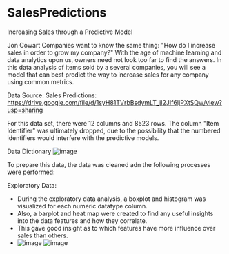 # SalesPredictions
Increasing Sales through a Predictive Model

Jon Cowart
Companies want to know the same thing: "How do I increase sales in order to grow my company?" With the age of machine learning and data analytics upon us, owners need not look too far to find the answers. In this data analysis of items sold by a several companies, you will see a model that can best predict the way to increase sales for any company using common metrics.

Data Source:
Sales Predictions: https://drive.google.com/file/d/1syH81TVrbBsdymLT_jl2JIf6IjPXtSQw/view?usp=sharing

For this data set, there were 12 columns and 8523 rows. The column "Item Identifier" was ultimately dropped, due to the possibility that the numbered identifiers would interfere with the predictive models.

Data Dictionary
![image](https://user-images.githubusercontent.com/97577565/225773107-0cf6e115-baa5-4e90-aaeb-b2a7d2e986cb.png)


To prepare this data, the data was cleaned adn the following processes were performed:

Exploratory Data:


*   During the exploratory data analysis, a boxplot and histogram was visualized for each numeric datatype column.
*   Also, a barplot and heat map were created to find any useful insights into the data features and how they correlate.
* This gave good insight as to which features have more influence over sales than others.
* ![image](https://user-images.githubusercontent.com/97577565/225773306-8ed29b9a-78bd-4c00-a61b-45aa3d75dac9.png)
![image](https://user-images.githubusercontent.com/97577565/225773329-3965bf43-c6fb-49b2-9380-de669288177c.png)

